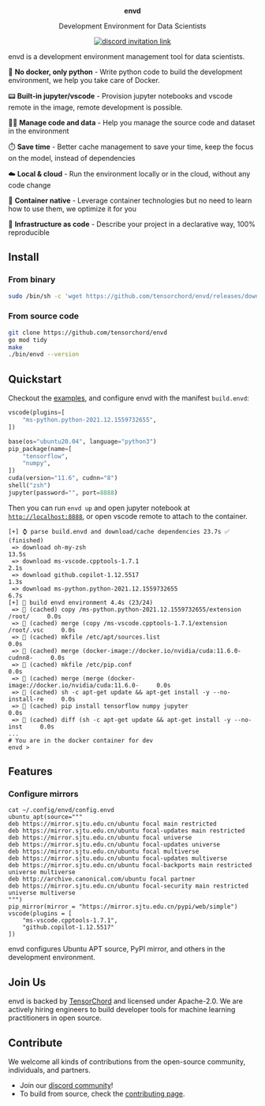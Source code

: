 <div align="center">
<b>envd</b>
<p>Development Environment for Data Scientists</p>
</div>

<p align=center>
<a href="https://discord.gg/KqswhpVgdU"><img alt="discord invitation link" src="https://img.shields.io/discord/974584200327991326?label=discord&style=social"></a>
</p>


envd is a development environment management tool for data scientists.

:snake:  **No docker, only python** - Write python code to build the development environment, we help you take care of Docker.

:pager: **Built-in jupyter/vscode** - Provision jupyter notebooks and vscode remote in the image, remote development is possible.

:man_technologist: **Manage code and data** - Help you manage the source code and dataset in the environment

:stopwatch: **Save time** - Better cache management to save your time, keep the focus on the model, instead of dependencies

☁️ **Local & cloud** - Run the environment locally or in the cloud, without any code change

:whale: **Container native** - Leverage container technologies but no need to learn how to use them, we optimize it for you

🤟  **Infrastructure as code** - Describe your project in a declarative way, 100% reproducible

## Install

### From binary

```bash
sudo /bin/sh -c 'wget https://github.com/tensorchord/envd/releases/download/0.0.1-alpha.3/envd_0.0.1-alpha.3_Linux_x86_64 -O /usr/local/bin/envd && chmod +x /usr/local/bin/envd && /usr/local/bin/envd bootstrap'
```

### From source code

```bash
git clone https://github.com/tensorchord/envd
go mod tidy
make
./bin/envd --version
```

## Quickstart

Checkout the [examples](./examples/mnist), and configure envd with the manifest `build.envd`:

```python
vscode(plugins=[
    "ms-python.python-2021.12.1559732655",
])

base(os="ubuntu20.04", language="python3")
pip_package(name=[
    "tensorflow",
    "numpy",
])
cuda(version="11.6", cudnn="8")
shell("zsh")
jupyter(password="", port=8888)
```

Then you can run `envd up` and open jupyter notebook at [`http://localhost:8888`](http://localhost:8888), or open vscode remote to attach to the container.

```
[+] ⌚ parse build.envd and download/cache dependencies 23.7s ✅ (finished)        
 => download oh-my-zsh                                                       13.5s 
 => download ms-vscode.cpptools-1.7.1                                         2.1s 
 => download github.copilot-1.12.5517                                         1.3s 
 => download ms-python.python-2021.12.1559732655                              6.7s 
[+] 🐋 build envd environment 4.4s (23/24)                                         
 => 💽 (cached) copy /ms-python.python-2021.12.1559732655/extension /root/     0.0s
 => 💽 (cached) merge (copy /ms-vscode.cpptools-1.7.1/extension /root/.vsc     0.0s
 => 💽 (cached) mkfile /etc/apt/sources.list                                   0.0s
 => 💽 (cached) merge (docker-image://docker.io/nvidia/cuda:11.6.0-cudnn8-     0.0s
 => 💽 (cached) mkfile /etc/pip.conf                                           0.0s
 => 💽 (cached) merge (merge (docker-image://docker.io/nvidia/cuda:11.6.0-     0.0s
 => 💽 (cached) sh -c apt-get update && apt-get install -y --no-install-re     0.0s
 => 💽 (cached) pip install tensorflow numpy jupyter                           0.0s
 => 💽 (cached) diff (sh -c apt-get update && apt-get install -y --no-inst     0.0s
...
# You are in the docker container for dev
envd > 
```

## Features

### Configure mirrors

```
cat ~/.config/envd/config.envd
ubuntu_apt(source="""
deb https://mirror.sjtu.edu.cn/ubuntu focal main restricted
deb https://mirror.sjtu.edu.cn/ubuntu focal-updates main restricted
deb https://mirror.sjtu.edu.cn/ubuntu focal universe
deb https://mirror.sjtu.edu.cn/ubuntu focal-updates universe
deb https://mirror.sjtu.edu.cn/ubuntu focal multiverse
deb https://mirror.sjtu.edu.cn/ubuntu focal-updates multiverse
deb https://mirror.sjtu.edu.cn/ubuntu focal-backports main restricted universe multiverse
deb http://archive.canonical.com/ubuntu focal partner
deb https://mirror.sjtu.edu.cn/ubuntu focal-security main restricted universe multiverse
""")
pip_mirror(mirror = "https://mirror.sjtu.edu.cn/pypi/web/simple")
vscode(plugins = [
    "ms-vscode.cpptools-1.7.1",
    "github.copilot-1.12.5517"
])
```

envd configures Ubuntu APT source, PyPI mirror, and others in the development environment.

## Join Us

envd is backed by [TensorChord](https://github.com/tensorchord) and licensed under Apache-2.0. We are actively hiring engineers to build developer tools for machine learning practitioners in open source.

## Contribute

We welcome all kinds of contributions from the open-source community, individuals, and partners.

- Join our [discord community](https://discord.gg/KqswhpVgdU)! 
- To build from source, check the [contributing page](./CONTRIBUTING.md).
